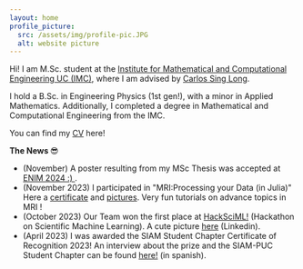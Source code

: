 ```yaml
---
layout: home
profile_picture:
  src: /assets/img/profile-pic.JPG
  alt: website picture
---
```


<p>
 Hi! I am M.Sc. student at the <a href="https://imc.uc.cl/">Institute for Mathematical and Computational Engineering UC (IMC)</a>, where I am advised by <a href="https://scholar.google.com/citations?hl=en&user=ygA8VaEAAAAJ&view_op=list_works">Carlos Sing Long</a>. 
</p>
<p>
  I hold a B.Sc. in Engineering Physics (1st gen!), with a minor in Applied Mathematics. Additionally, I completed a degree in Mathematical and Computational Engineering from the IMC.
</p>
<p>
  You can find my <a href="data/CV_Ignacio_Contreras_.pdf">CV</a> here!
</p>

<p>
  <b> The News </b> &#128526;
</p>

<ul>
  <li>(November) A poster resulting from my MSc Thesis was accepted at <a href="https://eventos.cmm.uchile.cl/enim2024/"> ENIM 2024 :) <a/>.
  <li>(November 2023) I participated in "MRI:Processing your Data (in Julia)" Here a <a href="data/MRI Certificate Ignacio Contreras.pdf">certificate</a> and <a href="https://www.flickr.com/photos/197037882@N02/albums">pictures</a>. Very fun tutorials on advance topics in MRI !
  </li>
  <li>(October 2023) Our Team won the first place at <a href=" https://sites.google.com/ing.puc.cl/hacksciml-rl4cenia/home?authuser=0 ">HackSciML!</a> (Hackathon on Scientific Machine Learning). A cute picture <a href= " https://www.linkedin.com/posts/ignacio-contreras-z%C3%BA%C3%B1iga_estoy-muy-contento-de-haber-obtenido-el-activity-7115325940301193216-xou5?utm_source=share&utm_medium=member_desktop" >here</a> (Linkedin).
  </li>
  <li>(April 2023) I was awarded the SIAM Student Chapter Certificate of Recognition 2023! An interview about the prize and the SIAM-PUC Student Chapter can be found <a href="https://imc.uc.cl/noticias/413-distincion-siam">here!</a> (in spanish).
  </li> 
</ul>
